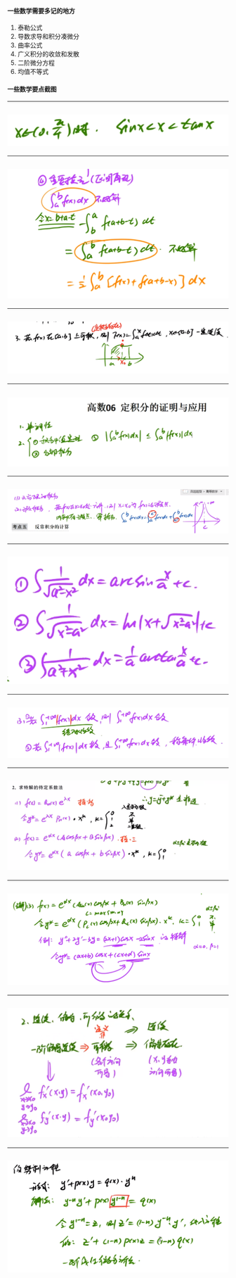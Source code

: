 #### 一些数学需要多记的地方

1. 泰勒公式
2. 导数求导和积分凑微分
3. 曲率公式
4. 广义积分的收敛和发散
5. 二阶微分方程
6. 均值不等式

#### 一些数学要点截图

---
![](img/1.png)
---

---
![](img/2.png)
---

---
![变限积分天生连续](img/3.png)
---

---
![定积分证明](img/4.png)
---

---
![反常积分](img/5.png)
---

---
![积分公式](img/6.png)
---

---
![绝对收敛与条件收敛](img/8.png)
---

---
![二阶非齐次微分方程解法](img/9.png)
---

---
![二阶非齐次微分方程三角函数特解](img/10.png)
-----

---
![二阶可微的关系](img/11.png)
-----

---
![伯努利方程](img/12.png)
-----
